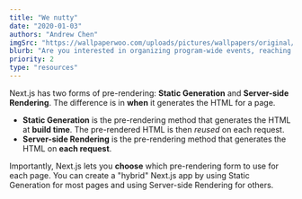 ```yaml
---
title: "We nutty"
date: "2020-01-03"
authors: "Andrew Chen"
imgSrc: "https://wallpaperwoo.com/uploads/pictures/wallpapers/original/107580_707804102a2693e22615e0c5e3686e05.jpg"
blurb: "Are you interested in organizing program-wide events, reaching out to industry professionals, o..."
priority: 2
type: "resources"
---
```


Next.js has two forms of pre-rendering: **Static Generation** and **Server-side Rendering**. The difference is in **when** it generates the HTML for a page.

- **Static Generation** is the pre-rendering method that generates the HTML at **build time**. The pre-rendered HTML is then _reused_ on each request.
- **Server-side Rendering** is the pre-rendering method that generates the HTML on **each request**.

Importantly, Next.js lets you **choose** which pre-rendering form to use for each page. You can create a "hybrid" Next.js app by using Static Generation for most pages and using Server-side Rendering for others.